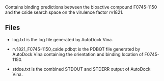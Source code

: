 Contains binding predictions between the bioactive compound F0745-1150 and the cside search space on the virulence factor rv1821.

## Files

- log.txt is the log file generated by AutoDock Vina.

- rv1821_F0745-1150_cside.pdbqt is the PDBQT file generated by AutoDock Vina containing the orientation and binding location of F0745-1150.

- stdoe.txt is the combined STDOUT and STDERR output of AutoDock Vina.

